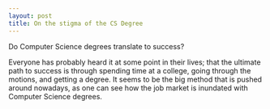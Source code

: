 ```yaml
---
layout: post
title: On the stigma of the CS Degree
---
```


Do Computer Science degrees translate to success?


Everyone has probably heard it at some point in their lives; that the ultimate path to success is through spending time at a college, going through the motions, and getting a degree. It seems to be the big method that is pushed around nowadays, as one can see how the job market is inundated with Computer Science degrees.
